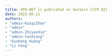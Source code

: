 ```yaml
---
title: SPA-NET is published in Sensors [JCR Q2]
date: 2023-05-21
authors: 
- "admin-KaiqiZhao"
- "admin"
- "admin-ZhiyaoXie"
- "admin-YanXiang"
- "Guoheng Huang"
- "Li Feng"
---
```

<!--more-->
